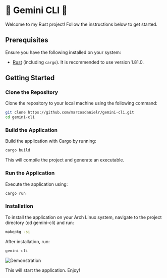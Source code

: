 # 🤖 Gemini CLI 🦀

Welcome to my Rust project! Follow the instructions below to get started.

## Prerequisites

Ensure you have the following installed on your system:

- [Rust](https://www.rust-lang.org/tools/install) (including `cargo`). It is recommended to use version 1.81.0.

## Getting Started

### Clone the Repository

Clone the repository to your local machine using the following command:

```bash
git clone https://github.com/marcosdanielr/gemini-cli.git
cd gemini-cli
```

### Build the Application

Build the application with Cargo by running:

```bash
cargo build
```

This will compile the project and generate an executable.

### Run the Application

Execute the application using:

```bash
cargo run
```

### Installation
To install the application on your Arch Linux system, navigate to the project directory (cd gemini-cli) and run:
```bash
makepkg -si
```

After installation, run:
```bash
gemini-cli
```


![Demonstration](https://i.imgur.com/mbVSo4S.png)

This will start the application. Enjoy!  
